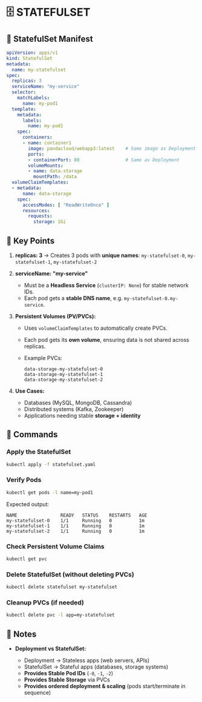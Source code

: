 # 🗄️ STATEFULSET
## 🔹 StatefulSet Manifest

```yaml
apiVersion: apps/v1
kind: StatefulSet
metadata:
  name: my-statefulset
spec:
  replicas: 3
  serviceName: "my-service"
  selector:
    matchLabels:
      name: my-pod1
  template:
    metadata:
      labels:
        name: my-pod1
    spec:
      containers:
      - name: container1
        image: pandacloud/webapp3:latest    # Same image as Deployment
        ports:
        - containerPort: 80                 # Same as Deployment
        volumeMounts:
        - name: data-storage
          mountPath: /data
  volumeClaimTemplates:
  - metadata:
      name: data-storage
    spec:
      accessModes: [ "ReadWriteOnce" ]
      resources:
        requests:
          storage: 1Gi
````

## 🔹 Key Points

1. **replicas: 3** → Creates 3 pods with **unique names**:
   `my-statefulset-0`, `my-statefulset-1`, `my-statefulset-2`

2. **serviceName: "my-service"**

   * Must be a **Headless Service** (`clusterIP: None`) for stable network IDs.
   * Each pod gets a **stable DNS name**, e.g. `my-statefulset-0.my-service`.

3. **Persistent Volumes (PV/PVCs):**

   * Uses `volumeClaimTemplates` to automatically create PVCs.
   * Each pod gets its **own volume**, ensuring data is not shared across replicas.
   * Example PVCs:

     ```
     data-storage-my-statefulset-0
     data-storage-my-statefulset-1
     data-storage-my-statefulset-2
     ```

4. **Use Cases:**

   * Databases (MySQL, MongoDB, Cassandra)
   * Distributed systems (Kafka, Zookeeper)
   * Applications needing stable **storage + identity**

## 🔹 Commands
### Apply the StatefulSet

```bash
kubectl apply -f statefulset.yaml
```

### Verify Pods

```bash
kubectl get pods -l name=my-pod1
```

Expected output:

```
NAME                READY   STATUS    RESTARTS   AGE
my-statefulset-0    1/1     Running   0          1m
my-statefulset-1    1/1     Running   0          1m
my-statefulset-2    1/1     Running   0          1m
```

### Check Persistent Volume Claims

```bash
kubectl get pvc
```

### Delete StatefulSet (without deleting PVCs)

```bash
kubectl delete statefulset my-statefulset
```

### Cleanup PVCs (if needed)

```bash
kubectl delete pvc -l app=my-statefulset
```

## 🔹 Notes
* **Deployment vs StatefulSet:**

  * Deployment → Stateless apps (web servers, APIs)
  * StatefulSet → Stateful apps (databases, storage systems)
  * **Provides Stable Pod IDs** (`-0`, `-1`, `-2`)
  * **Provides Stable Storage** via PVCs
  * **Provides ordered deployment & scaling** (pods start/terminate in sequence)
